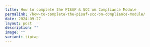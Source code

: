 ```yaml
---
title: How to complete the PISAF & SCC on Compliance Module
permalink: /how-to-complete-the-pisaf-scc-on-compliance-module/
date: 2024-09-27
layout: post
description: ""
image: ""
variant: tiptap
---
```

